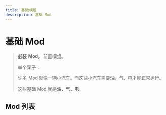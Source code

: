 ```yaml
---
title: 基础模组
description: 基础 Mod
---
```


# 基础 Mod

> **必装 Mod。** 前置模组。
>
> 举个栗子：
>
> 许多 Mod 就像一辆小汽车。而这些小汽车需要油、气、电才能正常运行。
>
> 这些基础 Mod 就是**油、气、电**。

## Mod 列表
